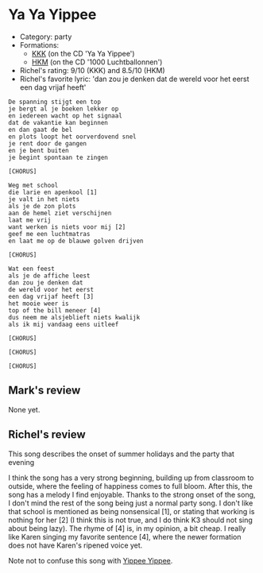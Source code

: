 # Ya Ya Yippee

 * Category: party
 * Formations: 
    * [KKK](Kkk.md) (on the CD 'Ya Ya Yippee')
    * [HKM](Hkm.md) (on the CD '1000 Luchtballonnen')
 * Richel's rating: 9/10 (KKK) and 8.5/10 (HKM)
 * Richel's favorite lyric: 'dan zou je denken dat de wereld voor het eerst een dag vrijaf heeft'

```
De spanning stijgt een top
je bergt al je boeken lekker op
en iedereen wacht op het signaal
dat de vakantie kan beginnen
en dan gaat de bel
en plots loopt het oorverdovend snel
je rent door de gangen
en je bent buiten
je begint spontaan te zingen

[CHORUS]

Weg met school
die larie en apenkool [1]
je valt in het niets
als je de zon plots
aan de hemel ziet verschijnen
laat me vrij
want werken is niets voor mij [2]
geef me een luchtmatras
en laat me op de blauwe golven drijven

[CHORUS]

Wat een feest
als je de affiche leest
dan zou je denken dat
de wereld voor het eerst
een dag vrijaf heeft [3]
het mooie weer is
top of the bill meneer [4]
dus neem me alsjeblieft niets kwalijk
als ik mij vandaag eens uitleef

[CHORUS]

[CHORUS]

[CHORUS]
```

## Mark's review

None yet.

## Richel's review

This song describes the onset of summer holidays and the party that
evening

I think the song has a very strong beginning, building up from classroom
to outside, where the feeling of happiness comes to full bloom. After
this, the song has a melody I find enjoyable. Thanks to the strong onset
of the song, I don't mind the rest of the song being just a normal party
song. I don't like that school is mentioned as being nonsensical [1], or
stating that working is nothing for her [2] (I think this is
not true, and I do think K3 should not sing about being lazy). The rhyme
of [4] is, in my opinion, a bit cheap. I really like Karen singing my
favorite sentence [4], where the newer formation does not have Karen's
ripened voice yet.

Note not to confuse this song with [Yippee Yippee](YippeeYippee.md).
